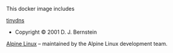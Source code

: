 This docker image includes

[tinydns](http://cr.yp.to/djbdns.html)
- Copyright © 2001 D. J. Bernstein

[Alpine Linux](http://www.alpinelinux.org/)
– maintained by the Alpine Linux development team.
